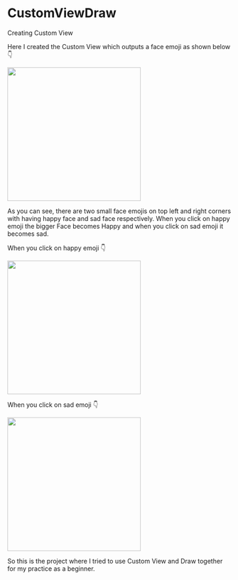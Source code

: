 # CustomViewDraw

Creating Custom View

Here I created the Custom View which outputs a face emoji as shown below 👇

<img src = "https://user-images.githubusercontent.com/108140774/175963037-a6948cd0-c907-4be7-9a15-214dc06eac1c.png" width="300">

As you can see, there are two small face emojis on top left and right corners with having happy face and sad face respectively.
When you click on happy emoji the bigger Face becomes Happy and when you click on sad emoji it becomes sad.

When you click on happy emoji 👇

<img src = "https://user-images.githubusercontent.com/108140774/175963037-a6948cd0-c907-4be7-9a15-214dc06eac1c.png" width = "300">

When you click on sad emoji 👇

<img src = "https://user-images.githubusercontent.com/108140774/175965611-29429eae-7190-40bd-9477-43395524a403.png" width = "300">

So this is the project where I tried to use Custom View and Draw together for my practice as a beginner.
